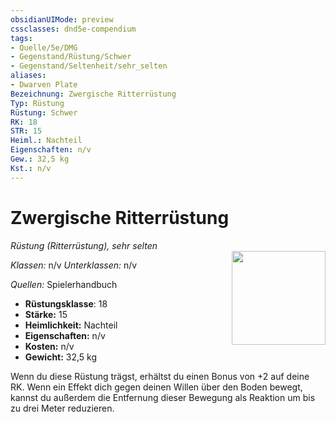 ```yaml
---
obsidianUIMode: preview
cssclasses: dnd5e-compendium
tags:
- Quelle/5e/DMG
- Gegenstand/Rüstung/Schwer
- Gegenstand/Seltenheit/sehr_selten
aliases: 
- Dwarven Plate
Bezeichnung: Zwergische Ritterrüstung
Typ: Rüstung
Rüstung: Schwer
RK: 18
STR: 15
Heiml.: Nachteil
Eigenschaften: n/v
Gew.: 32,5 kg
Kst.: n/v
---
```

# Zwergische Ritterrüstung
*Rüstung (Ritterrüstung), sehr selten*  
<img src="Symbolik/Gegenstände.webp" align="right" width="150">

_Klassen:_ n/v 
_Unterklassen:_  n/v

_Quellen:_ Spielerhandbuch

- **Rüstungsklasse**: 18
- **Stärke:** 15
- **Heimlichkeit:** Nachteil
- **Eigenschaften:** n/v
- **Kosten:** n/v
- **Gewicht:** 32,5 kg

Wenn du diese Rüstung trägst, erhältst du einen Bonus von +2 auf deine RK. Wenn ein Effekt dich gegen deinen Willen über den Boden bewegt, kannst du außerdem die Entfernung dieser Bewegung als Reaktion um bis zu drei Meter reduzieren.